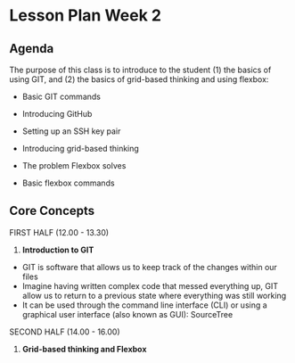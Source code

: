 # Lesson Plan Week 2

## Agenda

The purpose of this class is to introduce to the student (1) the basics of using GIT, and (2) the basics of grid-based thinking and using flexbox:

-   Basic GIT commands
-   Introducing GitHub
-   Setting up an SSH key pair

-   Introducing grid-based thinking
-   The problem Flexbox solves
-   Basic flexbox commands

## Core Concepts

FIRST HALF (12.00 - 13.30)

1. **Introduction to GIT**

-   GIT is software that allows us to keep track of the changes within our files
-   Imagine having written complex code that messed everything up, GIT allow us to return to a previous state where everything was still working
-   It can be used through the command line interface (CLI) or using a graphical user interface (also known as GUI): SourceTree

SECOND HALF (14.00 - 16.00)

1. **Grid-based thinking and Flexbox**
